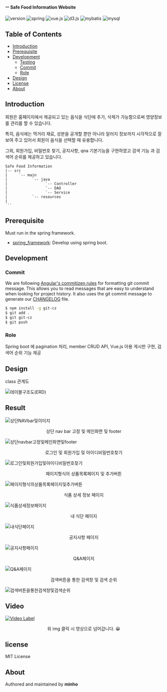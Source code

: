 #### ㅡ Safe Food Information Website

![version](https://img.shields.io/badge/version-0.0.1-orange?)
![spring](https://img.shields.io/badge/spring-4.3.4-green?logo=spring)
![vue.js](https://img.shields.io/badge/vue.js-vue_cli_3-yellow?logo=vue.js)
![d3.js](https://img.shields.io/badge/d3.js-5.15.0-orange?logo=d3.js)
![mybatis](https://img.shields.io/badge/mybatis-3-red?logo=)
![mysql](https://img.shields.io/badge/mysql-8.0-blue?logo=mysql)



## Table of Contents

- [Introduction](#introduction)
- [Prerequisite](#prerequisite)
- [Development](#development)
  - [Testing](#testing)
  - [Commit](#commit)
  - [Role](#role)
- [Design](#design)
- [License](#license)
- [About](#about)

## Introduction

회원은 홈페이지에서 제공되고 있는 음식을 식단에 추가, 삭제가 가능함으로써 영양정보를 관리를 할 수 있습니다. 

특히, 음식에는 먹거리 재료, 성분을 공개할 뿐만 아니라 알러지 정보까지 시각적으로 잘 보여 주고 있어서 회원이 음식을 선택할 때 유용합니다. 

그외, 회원가입, 비밀번호 찾기, 공지사항, qna 기본기능을 구현하였고 검색 기능 과 검색어 순위를 제공하고 있습니다.

```
Safe Food Information
|-- src
|     `-- main
|           `-- java
|                 `-- Controller
|                 `-- DAO
|                 `-- Service
|           `-- resources
|
 ``
```

## Prerequisite

Must run in the spring framework.

- [spring_framework](https://spring.io/projects/spring-framework): Develop using spring boot.

## Development

### Commit

We are following [Angular's commitizen rules](https://github.com/angular/angular.js/blob/master/DEVELOPERS.md#-git-commit-guidelines) for formatting git commit message. This allows you to read messages that are easy to understand when looking for project history. It also uses the git commit message to generate our [CHANGELOG](/CHANGELOG.md) file.

```bash
$ npm install -g git-cz
$ git add .
$ git git-cz
$ git push
```

### Role

Spring boot 에 pagination 처리, member CRUD API, Vue.js 아용 게시판 구현, 검색어 순위 기능 제공

## Design

class 관계도

![테이블구조도(ERD)](./images/테이블구조도(ERD).PNG)

## Result



![상단NAVbar및이미지](./images/상단NAVbar및이미지.PNG)

<center>상단 nav bar 고정 및 메인화면 및 footer</center>

![상단navbar고정및메인화면및footer](./images/상단navbar고정및메인화면및footer.PNG)

<center>로그인 및 회원가입 및 아이디비밀번호찾기</center>

![로그인및회원가입및아이디비밀번호찾기](./images/로그인및회원가입및아이디비밀번호찾기.PNG)

<center>페이지형식의 상품목록페이지 및 추가버튼</center>



![페이지형식의상품목록페이지및추가버튼](./images/페이지형식의상품목록페이지및추가버튼.PNG)

<center>식품 상세 정보 페이지</center>



![식품상세정보페이지](./images/식품상세정보페이지.PNG)

<center>내 식단 페이지</center>



![내식단페이지](./images/내식단페이지.PNG)

<center>공지사항 페이지</center>

![공지사항페이지](./images/공지사항페이지.PNG)

<center>Q&A페이지</center>



![Q&A페이지](./images/Q&A페이지.PNG)

<center>검색버튼을 통한 검색창 및 검색 순위</center>

![검색버튼을통한검색창및검색순위](./images/검색버튼을통한검색창및검색순위.PNG)


## Video

[![Video Label](http://img.youtube.com/vi/T2uOkh1bpcg/0.jpg)](https://www.youtube.com/watch?v=T2uOkh1bpcg)

<center>위 img 클릭 시 영상으로 넘어갑니다. 😀</center>

## license

MIT License

## About

Authored and maintained by **minho**